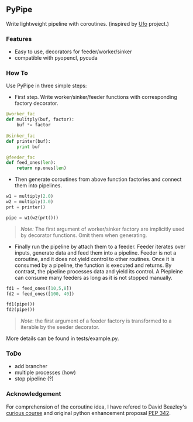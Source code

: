## PyPipe

Write lightweight pipeline with coroutines. (inspired by
[Ufo](https://github.com/ufo-kit/ufo-core) project.)

### Features
  * Easy to use, decorators for feeder/worker/sinker
  * compatible with pyopencl, pycuda

### How To
Use PyPipe in three simple steps:

* First step. Write worker/sinker/feeder functions with corresponding factory
  decorator.  

```python
@worker_fac
def mulitply(buf, factor):
    buf *= factor
    
@sinker_fac
def printer(buf):
    print buf

@feeder_fac
def feed_ones(len):
    return np.ones(len)
```

* Then generate coroutines from above function factories and connect them into
  pipelines. 

```python
w1 = multiply(2.0)
w2 = multiply(3.0)
prt = printer()

pipe = w1(w2(prt()))
```

> *Note:* The first argument of worker/sinker factory are implicitly used by
> decorator functions. Omit them when generating.

* Finally run the pipeline by attach them to a feeder. Feeder iterates over
  inputs, generate data and feed them into a pipeline. Feeder is not
a coroutine, and it does not yield control to other routines. Once it is
consumed by a pipeline, the function is executed and returns. By contrast, the
pipeline processes data and yield its control. A Piepleine can consume many
feeders as long as it is not stopped manually. 

```python
fd1 = feed_ones([10,5,8])
fd2 = feed_ones([100, 40])

fd1(pipe())
fd2(pipe())
```

>  *Note*: the first argument of a feeder factory is transformed to a iterable
>  by the seeder decorator.

More details can be found in tests/example.py.

### ToDo
  * add brancher
  * multiple processes (how)
  * stop pipeline (?) 

### Acknowledgement

<!--
*Ufo* is every reason that PyPipe exists. Ufo being simple and great, but it is not quite light to use.  And the awful name, Hah! This is an effort to bring the essential part of Ufo to minimum python code. Kinergarden level. Yes, it is for **You**! 
-->

<!--
**Ufo** is every reason that PyPipe exists. Ufo being simple and great, but it is not quite light to use. This is an effort to bring the essential part of Ufo to minimum python code.
-->

For comprehension of the coroutine idea, I have refered to David Beazley's [curious course](www.dabeaz.com/coroutines)
and original python enhancement proposal [PEP 342](https://www.python.org/dev/peps/pep-0342/).

